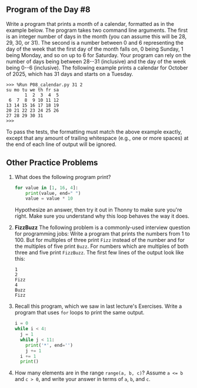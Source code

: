 

## Program of the Day #8

Write a program that prints a month of a calendar, formatted as in the example below. The program takes two command line arguments. The first is an integer number of days in the month (you can assume this will be 28, 29, 30, or 31). The second is a number between 0 and 6 representing the day of the week that the first day of the month falls on, 0 being Sunday, 1 being Monday, and so on up to 6 for Saturday. Your program can rely on the number of days being between 28--31 (inclusive) and the day of the week being 0--6 (inclusive). The following example prints a calendar for October of 2025, which has 31 days and starts on a Tuesday.

```
>>> %Run P08_calendar.py 31 2
su mo tu we th fr sa
       1  2  3  4  5 
 6  7  8  9 10 11 12 
13 14 15 16 17 18 19 
20 21 22 23 24 25 26 
27 28 29 30 31 
>>>
```
To pass the tests, the formatting must match the above example exactly, except that any amount of trailing whitespace (e.g., one or more spaces) at the end of each line of output will be ignored.

## Other Practice Problems

1. What does the following program print?

   ```python
   for value in [1, 16, 4]:
       print(value, end=" ")
       value = value * 10
   ```

   Hypothesize an answer, then try it out in Thonny to make sure you're right. Make sure you understand why this loop behaves the way it does.

2. **FizzBuzz** The following problem is a commonly-used interview question for programming jobs: Write a program that prints the numbers from 1 to 100. But for multiples of three print `Fizz` instead of the number and for the multiples of five print `Buzz`. For numbers which are multiples of both three and five print `FizzBuzz`. The first few lines of the output look like this:

   ```
   1
   2
   Fizz
   4
   Buzz
   Fizz
   ```

3. Recall this program, which we saw in last lecture's Exercises. Write a program that uses `for` loops to print the same output.

   ```python
   i = 0
   while i < 4:
     j = 1
     while j < 11:
       print('*', end='')
       j += 1
     i += 1
     print()
   ```

4. How many elements are in the range `range(a, b, c)`? Assume `a <= b` and `c > 0`, and write your answer in terms of `a`, `b`, and `c`.
